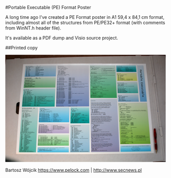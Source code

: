 #Portable Executable (PE) Format Poster

A long time ago I've created a PE Format poster in A1 59,4 x 84,1 cm format, including almost all of the structures from PE/PE32+ format (with comments from WinNT.h header file).

It's available as a PDF dump and Visio source project.

##Printed copy

![Portable Executable (PE) Format Poster](Portable-Executable-PE-Format-Poster-Photo-1.png?raw=true)

Bartosz Wójcik
https://www.pelock.com | http://www.secnews.pl
